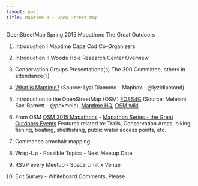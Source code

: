 ```yaml
---
layout: post
title: Maptime 1 - Open Street Map
---
```


OpenStreetMap Spring 2015 Mapathon: The Great Outdoors

1)	Introduction I		Maptime Cape Cod Co-Organizers

2)	Introduction II	Woods Hole Research Center Overview

3)	Conservation Groups Presentations(s)
The 300 Committee, others in attendance(?)

4)	[What is Maptime?](https://docs.google.com/presentation/d/11FUJ-NECQz15TNMbOrgWs_AduTzk3-KB0qnOXyyuvDo/edit#slide=id.p15)
(Source: Lyzi Diamond - Mapbox - @lyzidiamond)

5)	Introduction to the OpenStreetMap (OSM)
	[FOSS4G](http://pdxmele.com/FOSS4G_OSM_workshop.pdf)
	(Source: Melelani Sax-Barnett - @pdxmele),
	[Maptime HQ](http://maptime.github.io/osm-101/#0),
	[OSM wiki](http://wiki.osm.org/wiki/Map_Features)

6)	From OSM [OSM 2015 Mapathons](http://openstreetmap.us/2015/01/2015-mapathons) - 
[Mapathon Series - the Great Outdoors Events](http://wiki.openstreetmap.org/wiki/Mapathon/US_Spring_Mapathon_2015)
Features related to: Trails, Conservation Areas, biking, fishing, boating, shellfishing, public water access points, etc.

7)	Commence armchair mapping

8)	Wrap-Up	-	Possible Topics	-	Next Meetup Date
	
9)	RSVP every Meetup		-	Space Limit x Venue

10)	Exit Survey		-	Whiteboard Comments, Please

